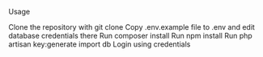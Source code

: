 Usage


Clone the repository with git clone
Copy .env.example file to .env and edit database credentials there
Run composer install
Run npm install
Run php artisan key:generate
import db
Login using credentials
